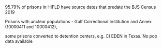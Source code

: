 95.79% of prisons in HIFLD have source dates that predate the BJS Census 2019

Prisons with unclear populations - Gulf Correctional Institution and Annex (10000411 and 10000412), 

some prisons converted to detention centers, e.g. CI EDEN in Texas. No pop data available
